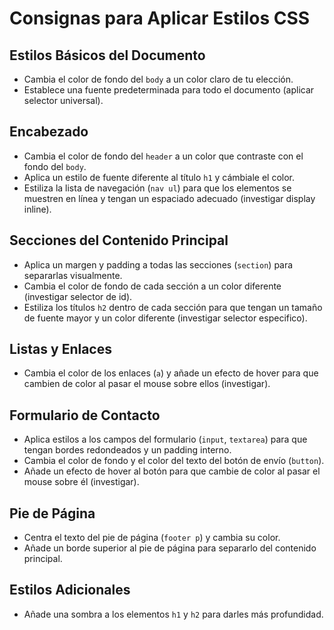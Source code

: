 # Consignas para Aplicar Estilos CSS

## Estilos Básicos del Documento
- Cambia el color de fondo del `body` a un color claro de tu elección.
- Establece una fuente predeterminada para todo el documento (aplicar selector universal).

## Encabezado
- Cambia el color de fondo del `header` a un color que contraste con el fondo del `body`.
- Aplica un estilo de fuente diferente al título `h1` y cámbiale el color.
- Estiliza la lista de navegación (`nav ul`) para que los elementos se muestren en línea y tengan un espaciado adecuado (investigar display inline).

## Secciones del Contenido Principal
- Aplica un margen y padding a todas las secciones (`section`) para separarlas visualmente.
- Cambia el color de fondo de cada sección a un color diferente (investigar selector de id).
- Estiliza los títulos `h2` dentro de cada sección para que tengan un tamaño de fuente mayor y un color diferente (investigar selector especifico).

## Listas y Enlaces
- Cambia el color de los enlaces (`a`) y añade un efecto de hover para que cambien de color al pasar el mouse sobre ellos (investigar).

## Formulario de Contacto
- Aplica estilos a los campos del formulario (`input`, `textarea`) para que tengan bordes redondeados y un padding interno.
- Cambia el color de fondo y el color del texto del botón de envío (`button`).
- Añade un efecto de hover al botón para que cambie de color al pasar el mouse sobre él (investigar).

## Pie de Página
- Centra el texto del pie de página (`footer p`) y cambia su color.
- Añade un borde superior al pie de página para separarlo del contenido principal.

## Estilos Adicionales
- Añade una sombra a los elementos `h1` y `h2` para darles más profundidad.
